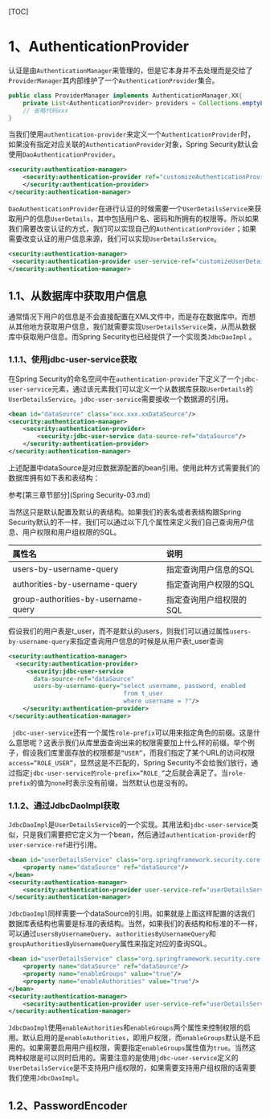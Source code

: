 [TOC]
# 1、AuthenticationProvider

认证是由`AuthenticationManager`来管理的，但是它本身并不去处理而是交给了`ProviderManager`其内部维护了一个`AuthenticationProvider`集合。

```java
public class ProviderManager implements AuthenticationManager,XX{
    private List<AuthenticationProvider> providers = Collections.emptyList();
    // 省略代码xxx
}
```

当我们使用`authentication-provider`来定义一个`AuthenticationProvider`时，如果没有指定对应关联的`AuthenticationProvider`对象，Spring Security默认会使用`DaoAuthenticationProvider`。

```xml
<security:authentication-manager>
    <security:authentication-provider ref="customizeAuthenticationProvider">
    </security:authentication-provider>
</security:authentication-manager>
```

`DaoAuthenticationProvider`在进行认证的时候需要一个`UserDetailsService`来获取用户的信息`UserDetails`，其中包括用户名、密码和所拥有的权限等。所以如果我们需要改变认证的方式，我们可以实现自己的`AuthenticationProvider`；如果需要改变认证的用户信息来源，我们可以实现`UserDetailsService`。

```xml
<security:authentication-manager>
 <security:authentication-provider user-service-ref="customizeUserDetailsService"/>
</security:authentication-manager>
```

## 1.1、从数据库中获取用户信息

通常情况下用户的信息是不会直接配置在XML文件中，而是存在数据库中。而想从其他地方获取用户信息，我们就需要实现`UserDetailsService`类，从而从数据库中获取用户信息。而Spring Security也已经提供了一个实现类`JdbcDaoImpl` 。

### 1.1.1、使用jdbc-user-service获取

在Spring Security的命名空间中在`authentication-provider`下定义了一个`jdbc-user-service`元素，通过该元素我们可以定义一个从数据库获取`UserDetails`的`UserDetailsService`。`jdbc-user-service`需要接收一个数据源的引用。

```xml
<bean id="dataSource" class="xxx.xxx.xxDataSource"/>
<security:authentication-manager>
    <security:authentication-provider>
        <security:jdbc-user-service data-source-ref="dataSource"/>
    </security:authentication-provider>
</security:authentication-manager>
```

上述配置中dataSource是对应数据源配置的bean引用。使用此种方式需要我们的数据库拥有如下表和表结构：

参考[第三章节部分](Spring Security-03.md)

当然这只是默认配置及默认的表结构。如果我们的表名或者表结构跟Spring Security默认的不一样，我们可以通过以下几个属性来定义我们自己查询用户信息、用户权限和用户组权限的SQL。

| 属性名                              | 说明                    |
| :---------------------------------- | :---------------------- |
| users-by-username-query             | 指定查询用户信息的SQL   |
| authorities-by-username-query       | 指定查询用户权限的SQL   |
| group-authorities-by-username-query | 指定查询用户组权限的SQL |

假设我们的用户表是t_user，而不是默认的users，则我们可以通过属性`users-by-username-query`来指定查询用户信息的时候是从用户表t_user查询

```xml
<security:authentication-manager>
  <security:authentication-provider>
     <security:jdbc-user-service
       data-source-ref="dataSource"
       users-by-username-query="select username, password, enabled 
                                from t_user 
                                where username = ?"/>
    </security:authentication-provider>
</security:authentication-manager>
```

` jdbc-user-service`还有一个属性`role-prefix`可以用来指定角色的前缀。这是什么意思呢？这表示我们从库里面查询出来的权限需要加上什么样的前缀。举个例子，假设我们库里面存放的权限都是`“USER”`，而我们指定了某个URL的访问权限`access=”ROLE_USER”`，显然这是不匹配的，Spring Security不会给我们放行，通过指定`jdbc-user-service的role-prefix=”ROLE_”`之后就会满足了。当`role-prefix`的值为`none`时表示没有前缀，当然默认也是没有的。

### 1.1.2、通过JdbcDaoImpl获取

 `JdbcDaoImpl`是`UserDetailsService`的一个实现。其用法和`jdbc-user-service`类似，只是我们需要把它定义为一个bean，然后通过`authentication-provider`的`user-service-ref`进行引用。

```xml
<bean id="userDetailsService" class="org.springframework.security.core.userdetails.jdbc.JdbcDaoImpl">
    <property name="dataSource" ref="dataSource"/>
</bean>
<security:authentication-manager>
    <security:authentication-provider user-service-ref="userDetailsService"/>
</security:authentication-manager>
```

`JdbcDaoImpl`同样需要一个dataSource的引用。如果就是上面这样配置的话我们数据库表结构也需要是标准的表结构。当然，如果我们的表结构和标准的不一样，可以通过`usersByUsernameQuery`、`authoritiesByUsernameQuery`和`groupAuthoritiesByUsernameQuery`属性来指定对应的查询SQL。

```xml
<bean id="userDetailsService" class="org.springframework.security.core.userdetails.jdbc.JdbcDaoImpl">
    <property name="dataSource" ref="dataSource"/>
    <property name="enableGroups" value="true"/>
    <property name="enableAuthorities" value="true"/>
</bean>
<security:authentication-manager>
    <security:authentication-provider user-service-ref="userDetailsService"/>
</security:authentication-manager>
```

`JdbcDaoImpl`使用`enableAuthorities`和`enableGroups`两个属性来控制权限的启用。默认启用的是`enableAuthorities`，即用户权限，而`enableGroups`默认是不启用的。如果需要启用用户组权限，需要指定`enableGroups`属性值为`true`。当然这两种权限是可以同时启用的。需要注意的是使用`jdbc-user-service`定义的`UserDetailsService`是不支持用户组权限的，如果需要支持用户组权限的话需要我们使用`JdbcDaoImpl`。

## 1.2、PasswordEncoder

